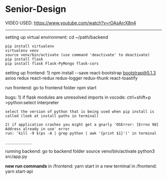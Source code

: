 # Senior-Design

VIDEO USED: https://www.youtube.com/watch?v=rOAsArrX8n4
________
setting up virtual environment:
    cd ~/path/backend

    pip install virtualenv
    virtualenv venv
    source venv/bin/activate (use command 'deactivate' to deactivate)
    pip install flask
    pip install flask Flask-PyMongo flask-cors

setting up frontend:
    1) npm install --save react-bootstrap bootstrap@5.1.3 axios redux react-redux redux-logger redux-thunk react-toastify

run frontend:
    go to frontend folder
    npm start


bugs:
    1) if flask modules are unresolved imports in vscode:
    ctrl+shift+p
    >python:select interpreter

    select the version of python that is being used when pip install is called (look at install paths in terminal)
    
    2) if application crashes you might get a gnarly 'OSError: [Errno 98] Address already in use' error
    run: 'kill -9 $(ps -A | grep python | awk '{print $1}')' in terminal

    ____________
running backend:
    go to backend folder
    source venv/bin/activate 
    python3 src/app.py

**new run commands**
in /frontend: yarn start 
in a new terminal in /frontend: yarn start-api